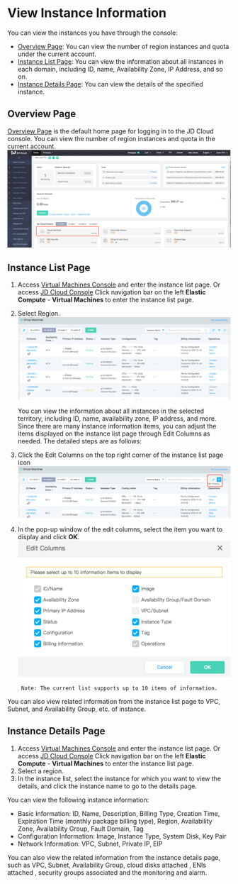 # View Instance Information

You can view the instances you have through the console:

* [Overview Page](Query-Instance-Info#user-content-1): You can view the number of region instances and quota under the current account.
* [Instance List Page](Query-Instance-Info#user-content-2): You can view the information about all instances in each domain, including ID, name, Availability Zone, IP Address, and so on.
* [Instance Details Page](Query-Instance-Info#user-content-3): You can view the details of the specified instance.

<div id ="user-content-1"></div>

## Overview Page

[Overview Page](https://console.jdcloud.com) is the default home page for logging in to the JD Cloud console. You can view the number of region instances and quota in the current account. ![](../../../../../image/vm/queryinstance4.png)

	
	
<div id ="user-content-2"></div>

## Instance List Page

1. Access [Virtual Machines Console](https://cns-console.jdcloud.com/host/compute/list) and enter the instance list page. Or access [JD Cloud Console](https://console.jdcloud.com) Click navigation bar on the left **Elastic Compute** - **Virtual Machines** to enter the instance list page.
2. Select Region. ![](../../../../../image/vm/queryinstance3.png)

	You can view the information about all instances in the selected territory, including ID, name, availability zone, IP address, and more. Since there are many instance information items, you can adjust the items displayed on the instance list page through Edit Columns as needed. The detailed steps are as follows:

3. Click the Edit Columns on the top right corner of the instance list page icon ![](../../../../../image/vm/queryinstance2.png)

4. In the pop-up window of the edit columns, select the item you want to display and click **OK**. ![](../../../../../image/vm/queryinstance1.png)


		Note: The current list supports up to 10 items of information.
		
You can also view related information from the instance list page to VPC, Subnet, and Availability Group, etc. of instance.
<div id ="user-content-3"></div>	

## Instance Details Page

1. Access [Virtual Machines Console](https://cns-console.jdcloud.com/host/compute/list) and enter the instance list page. Or access [JD Cloud Console](https://console.jdcloud.com) Click navigation bar on the left **Elastic Compute** - **Virtual Machines** to enter the instance list page.
2. Select a region.
3. In the instance list, select the instance for which you want to view the details, and click the instance name to go to the details page.

You can view the following instance information:

* Basic Information: ID, Name, Description, Billing Type, Creation Time, Expiration Time (monthly package billing type), Region, Availability Zone, Availability Group, Fault Domain, Tag
* Configuration Information: Image, Instance Type, System Disk, Key Pair
* Network Information: VPC, Subnet, Private IP, EIP

You can also view the related information from the instance details page, such as VPC, Subnet, Availability Group, cloud disks attached , ENIs attached , security groups associated and the monitoring and alarm.
